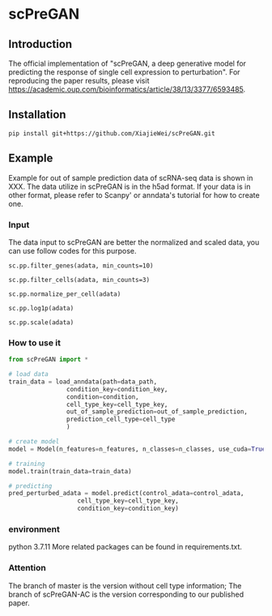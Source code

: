 # scPreGAN

## Introduction

The official implementation of "scPreGAN, a deep generative model for 
predicting the response of single cell expression to perturbation".
For reproducing the paper results, please visit https://academic.oup.com/bioinformatics/article/38/13/3377/6593485.

## Installation

`pip install git+https://github.com/XiajieWei/scPreGAN.git`

## Example

Example for out of sample prediction data of scRNA-seq data is shown in XXX.
The data utilize in scPreGAN is in the h5ad format. If your data is in other
format, please refer to Scanpy' or anndata's tutorial for how to create one.

### Input
The data input to scPreGAN are better the normalized and scaled data, 
you can use follow codes for this purpose.

`sc.pp.filter_genes(adata, min_counts=10)`

`sc.pp.filter_cells(adata, min_counts=3)`

`sc.pp.normalize_per_cell(adata)`

`sc.pp.log1p(adata)`

`sc.pp.scale(adata)`

### How to use it

```python
from scPreGAN import *

# load data
train_data = load_anndata(path=data_path,
                condition_key=condition_key,
                condition=condition,
                cell_type_key=cell_type_key,
                out_of_sample_prediction=out_of_sample_prediction,
                prediction_cell_type=cell_type
                )

# create model
model = Model(n_features=n_features, n_classes=n_classes, use_cuda=True)

# training
model.train(train_data=train_data)

# predicting
pred_perturbed_adata = model.predict(control_adata=control_adata,
                   cell_type_key=cell_type_key,
                   condition_key=condition_key)
```

### environment
python 3.7.11
More related packages can be found in requirements.txt. 


### Attention
The branch of master is the version without cell type information;
The branch of scPreGAN-AC is the version corresponding to our published paper.
